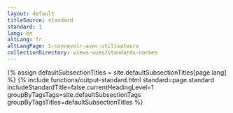 ```yaml
---
layout: default
titleSource: standard
standard: 1
lang: en
altLang: fr
altLangPage: 1-concevoir-avec-utilisateurs
collectionDirectory: views-vues/standards-normes
---
```

{% assign defaultSubsectionTitles = site.defaultSubsectionTitles[page.lang] %}
{% include functions/output-standard.html standard=page.standard includeStandardTitle=false currentHeadingLevel=1 groupByTagsTags=site.defaultSubsectionTags groupByTagsTitles=defaultSubsectionTitles %}
